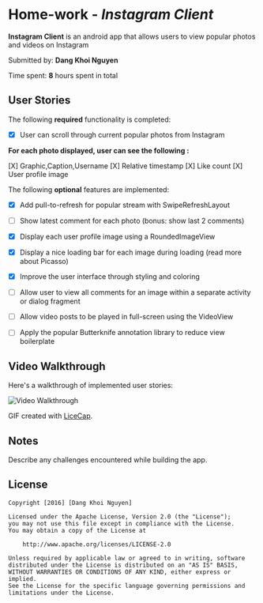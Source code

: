# Home-work - *Instagram Client*

**Instagram Client** is an android app that allows users to view popular photos and videos on Instagram

Submitted by: **Dang Khoi Nguyen**

Time spent: **8** hours spent in total


## User Stories

The following **required** functionality is completed:

* [X] User can scroll through current popular photos from Instagram 

**For each photo displayed, user can see the following :**

  [X] Graphic,Caption,Username
  [X] Relative timestamp
  [X] Like count
  [X] User profile image

The following **optional** features are implemented:

* [X] Add pull-to-refresh for popular stream with SwipeRefreshLayout
* [ ] Show latest comment for each photo (bonus: show last 2 comments) 
* [X] Display each user profile image using a RoundedImageView
* [X] Display a nice loading bar for each image during loading (read more about Picasso) 
* [X] Improve the user interface through styling and coloring
* [ ] Allow user to view all comments for an image within a separate activity or dialog fragment
* [ ] Allow video posts to be played in full-screen using the VideoView
* [ ] Apply the popular Butterknife annotation library to reduce view boilerplate


## Video Walkthrough 

Here's a walkthrough of implemented user stories:

<img src= 'http://i.imgur.com/gAj8b8J.gif' title='Video Walkthrough' width='' alt='Video Walkthrough' />

GIF created with [LiceCap](http://www.cockos.com/licecap/).

## Notes

Describe any challenges encountered while building the app.

## License

    Copyright [2016] [Dang Khoi Nguyen]

    Licensed under the Apache License, Version 2.0 (the "License");
    you may not use this file except in compliance with the License.
    You may obtain a copy of the License at

        http://www.apache.org/licenses/LICENSE-2.0

    Unless required by applicable law or agreed to in writing, software
    distributed under the License is distributed on an "AS IS" BASIS,
    WITHOUT WARRANTIES OR CONDITIONS OF ANY KIND, either express or implied.
    See the License for the specific language governing permissions and
    limitations under the License.

